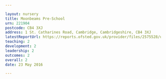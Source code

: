 ```yaml
---

layout: nursery
title: Moonbeams Pre-School
urn: 221904
postcode: CB4 3XJ
address: 1 St. Catharines Road, Cambridge, Cambridgeshire, CB4 3XJ
latestReportUrl: https://reports.ofsted.gov.uk/provider/files/2575528/urn/221904.pdf
teaching: 2
development: 2
leadership: 2
outcomes: 2
overall: 2
date: 23 May 2016

---
```

